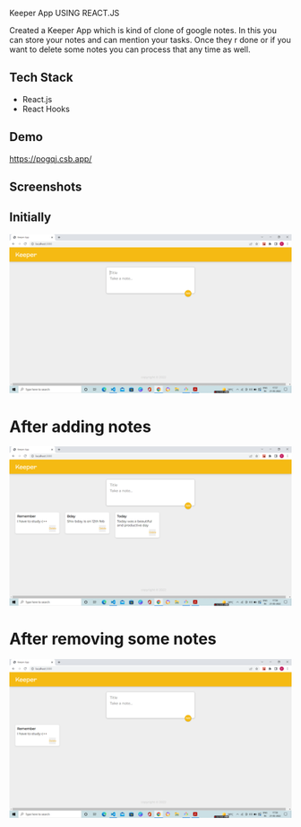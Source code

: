 Keeper App USING REACT.JS

Created a Keeper App which is kind of clone of google notes. In this
you can store your notes and can mention your tasks. Once they r done
or if you want to delete some notes you can process that any time
as well.




## Tech Stack

 * React.js
 * React Hooks


## Demo

https://pogqj.csb.app/


## Screenshots
## Initially

![App Screenshot](https://github.com/vinaypratap15151/Keeper_App/blob/main/Screenshots/Screenshot%20(48).png?raw=true)

# After adding notes
![App Screenshot](https://github.com/vinaypratap15151/Keeper_App/blob/main/Screenshots/Screenshot%20(49).png?raw=true)

# After removing some  notes
![App Screenshot](https://github.com/vinaypratap15151/Keeper_App/blob/main/Screenshots/Screenshot%20(50).png?raw=true)
